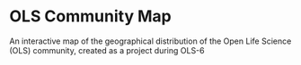 # OLS Community Map
An interactive map of the geographical distribution of the Open Life Science (OLS) community, created as a project during OLS-6
